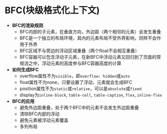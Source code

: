 
# BFC(块级格式化上下文)

- **BFC的渲染规则**
  - BFC内部的子元素，在垂直方向，外边距（两个相邻的元素）会发生重叠
  - BFC是一个独立的布局环境，其内的元素布局不受外界影响，同样不会作用于外界
  - BFC区域不与旁边的浮动区域重叠（两个float不会相互重叠）
  - BFC容器可以包含浮动子元素，在新BFC中浮动元素又回归到了页面的常规流之中，浮动元素的高度参与BFC容器高度的计算
- **如何生成BFC**
  - overflow属性不为`visible`，即`overflow: hidden`或`auto`
  - float属性不为none，只要设置了浮动，元素就会生成BFC
  - position属性不为`static`或`relative`，可以是`absolute`或`fixed`
  - display为`inline-block`, `table-cell`, `table-caption`, `flex`, `inline-flex`
- **BFC的应用**
  - 避免外边距重叠，处于两个BFC中的元素不会发生外边距重叠
  - 清除BFC内部的浮动
  - 避免元素被浮动元素覆盖
  - 多列布局